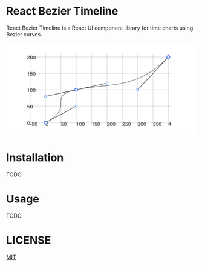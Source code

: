 # React Bezier Timeline
React Bezier Timeline is a React UI component library for time charts using Bezier curves.

![thumbnail](./img/thumbnail.png)

# Installation

TODO

# Usage

TODO

# LICENSE
[MIT](./LICENSE)
